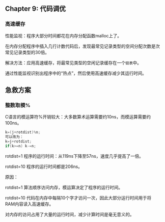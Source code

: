 ## Chapter 9: 代码调优

### 高速缓存

性能监视：程序大部分时间都花在内存分配函数malloc上了。

在内存分配程序中插入几行计数代码后，发现最常见记录类型的空间分配次数是次常见记录类型的30倍。

解决方法：应用高速缓存，将最常见类型的空闲记录缓存在一个`链表`中。

通过性能监视识别出程序中的“热点”，然后使用高速缓存减少其运行时间。

## 急救方案

### 整数取模%

C语言的模运算符%开销较大：大多数算术运算需要约10ns，而模运算需要约100ns。

```c
k=(j+rotdist)%n;
可以改为：
k=j+rotdist;
if(k>=n) k-=n; 
```

rotdist=1 程序的运行时间：从119ns下降至57ns，速度几乎提高了一倍。

rotdist=10 程序的运行时间都是206ns。

原因：

rotdist=1 算法顺序访问内存，模运算决定了程序的运行时间。

rotdist=10 代码在内存中每隔10个字才访问一次，因此大部分运行时间用于将RAM内容读入高速缓存。 

对内存的访问占用了大量的运行时间，减少计算时间是毫无意义的。